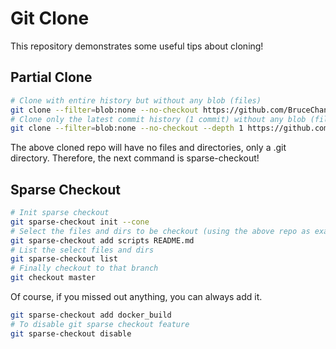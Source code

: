 # Git Clone

This repository demonstrates some useful tips about cloning!

## Partial Clone

```bash
# Clone with entire history but without any blob (files)
git clone --filter=blob:none --no-checkout https://github.com/BruceChanJianLe/docker-nvidia-ubuntu-ros.git
# Clone only the latest commit history (1 commit) without any blob (files)
git clone --filter=blob:none --no-checkout --depth 1 https://github.com/BruceChanJianLe/docker-nvidia-ubuntu-ros.git
```

The above cloned repo will have no files and directories, only a .git directory.
Therefore, the next command is sparse-checkout!

## Sparse Checkout

```bash
# Init sparse checkout
git sparse-checkout init --cone
# Select the files and dirs to be checkout (using the above repo as example)
git sparse-checkout add scripts README.md
# List the select files and dirs
git sparse-checkout list
# Finally checkout to that branch
git checkout master
```

Of course, if you missed out anything, you can always add it.
```bash
git sparse-checkout add docker_build
# To disable git sparse checkout feature
git sparse-checkout disable
```
